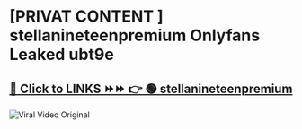 
 # [PRIVAT CONTENT ] stellanineteenpremium Onlyfans Leaked ubt9e

## <h2><a href="https://clipsfans.com/stellanineteenpremium&ref=git">🔗 Click to LINKS ⏩⏩ 👉 🟢 stellanineteenpremium </a></h2>

<a href="https://clipsfans.com/stellanineteenpremium&ref=git" rel="nofollow" data-target="animated-image.originalLink"><img src="https://i.ibb.co.com/xMMVF88/686577567.gif" alt="Viral Video Original" style="max-width: 100%; display: inline-block;" data-target="animated-image.originalImage"></a>

